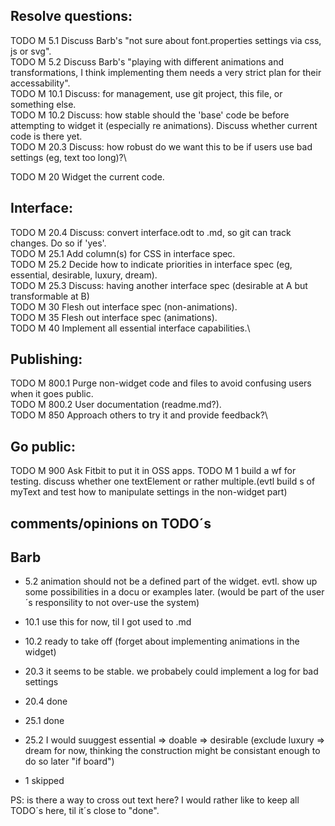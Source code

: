 Resolve questions:
-
TODO M 5.1 Discuss Barb's "not sure about font.properties settings via css, js or svg".\
TODO M 5.2 Discuss Barb's "playing with different animations and transformations, I think implementing them needs a very strict plan for their accessability".\
TODO M 10.1 Discuss: for management, use git project, this file, or something else.\
TODO M 10.2 Discuss: how stable should the 'base' code be before attempting to widget it (especially re animations). Discuss whether current code is there yet.\
TODO M 20.3 Discuss: how robust do we want this to be if users use bad settings (eg, text too long)?\

TODO M 20 Widget the current code.

Interface:
-
TODO M 20.4 Discuss: convert interface.odt to .md, so git can track changes. Do so if 'yes'.\
TODO M 25.1 Add column(s) for CSS in interface spec.\
TODO M 25.2 Decide how to indicate priorities in interface spec (eg, essential, desirable, luxury, dream).\
TODO M 25.3 Discuss: having another interface spec (desirable at A but transformable at B)\
TODO M 30 Flesh out interface spec (non-animations).\
TODO M 35 Flesh out interface spec (animations).\
TODO M 40 Implement all essential interface capabilities.\

Publishing:
-
TODO M 800.1 Purge non-widget code and files to avoid confusing users when it goes public.\
TODO M 800.2 User documentation (readme.md?).\
TODO M 850 Approach others to try it and provide feedback?\

 Go public:
 -
TODO M 900 Ask Fitbit to put it in OSS apps.
TODO M 1 build a wf for testing. discuss whether one textElement or rather multiple.(evtl build <use>s of myText and test how to manipulate settings in the non-widget part)

comments/opinions on TODO´s
-

Barb
-
* 5.2   animation should not be a defined part of the widget. evtl. show up some possibilities in a docu or examples later.
        (would be part of the user´s responsility to not over-use the system)
* 10.1  use this for now, til I got used to .md
* 10.2  ready to take off (forget about implementing animations in the widget)

* 20.3  it seems to be stable. we probabely could implement a log for bad settings
* 20.4  done 
* 25.1  done 
* 25.2  I would suuggest essential => doable => desirable (exclude luxury => dream for now, thinking the construction might be consistant enough to do so later "if board")
* 1     skipped

PS: is there a way to cross out text here? I would rather like to keep all TODO´s here, til it´s close to "done".